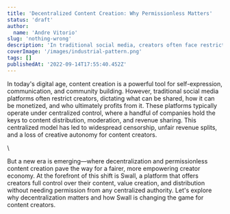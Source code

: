 ```yaml
---
title: 'Decentralized Content Creation: Why Permissionless Matters'
status: 'draft'
author:
  name: 'Andre Vitorio'
slug: 'nothing-wrong'
description: 'In traditional social media, creators often face restrictions, censorship, and unfair revenue sharing. Swall changes the game by offering a permissionless environment where creators fully control their content, value creation, and distribution. Learn why decentralization is key to the future of content creation.'
coverImage: '/images/industrial-pattern.png'
tags: []
publishedAt: '2022-09-14T17:55:40.452Z'
---
```


In today's digital age, content creation is a powerful tool for self-expression, communication, and community building. However, traditional social media platforms often restrict creators, dictating what can be shared, how it can be monetized, and who ultimately profits from it. These platforms typically operate under centralized control, where a handful of companies hold the keys to content distribution, moderation, and revenue sharing. This centralized model has led to widespread censorship, unfair revenue splits, and a loss of creative autonomy for content creators.

\\

But a new era is emerging—where decentralization and permissionless content creation pave the way for a fairer, more empowering creator economy. At the forefront of this shift is Swall, a platform that offers creators full control over their content, value creation, and distribution without needing permission from any centralized authority. Let's explore why decentralization matters and how Swall is changing the game for content creators.